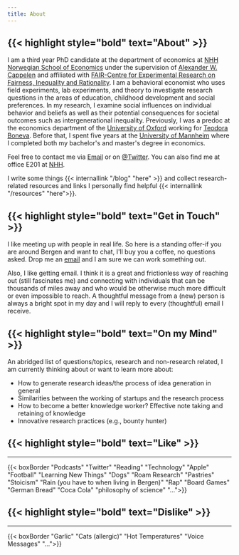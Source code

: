 ```yaml
---
title: About
---
```


<!---## Hi, I am Marlis!--->

<!---{{< imgresize profile.jpeg "350x350" "Profile Picture" >}}--->

## {{< highlight style="bold" text="About" >}} 

I am a third year PhD candidate at the department of economics at [NHH Norwegian School of Economics](https://www.nhh.no/en/) under the supervision of [Alexander W. Cappelen](https://sites.google.com/view/alexander-w-cappelen/home) and affiliated with [FAIR-Centre for Experimental Research on Fairness, Inequality and Rationality](https://www.nhh.no/en/research-centres/fair/). I am a behavioral economist who uses field experiments, lab experiments, and theory to investigate research questions in the areas of education, childhood development and social preferences. In my research, I examine social influences on individual behavior and beliefs as well as their potential consequences for societal outcomes such as intergenerational inequality. Previously, I was a predoc at the economics department of the [University of Oxford](https://www.economics.ox.ac.uk) working for [Teodora Boneva](https://sites.google.com/site/bonevateodora/home). Before that, I spent five years at the [University of Mannheim](https://www.vwl.uni-mannheim.de/en/) where I completed both my bachelor's and master's degree in economics.

Feel free to contact me via [Email](mailto:marlis.schneider@nhh.no) or on [@Twitter](https://twitter.com/MarMaSchneider). You can also find me at office E201 at [NHH](https://goo.gl/maps/BtqYpQdX1MDeqBVUA).

I write some things {{< internallink "/blog" "here" >}} and collect research-related resources and links I personally find helpful {{< internallink "/resources" "here">}}.

## {{< highlight style="bold" text="Get in Touch" >}} 

I like meeting up with people in real life. So here is a standing offer-if you are around Bergen and want to chat, I'll buy you a coffee, no questions asked. Drop me an [email](mailto:marlis.schneider@nhh.no) and I am sure we can work something out.

Also, I like getting email. I think it is a great and frictionless way of reaching out (still fascinates me) and connecting with individuals that can be thousands of miles away and who would be otherwise much more difficult or even impossible to reach. A thoughtful message from a (new) person is always a bright spot in my day and I will reply to every (thoughtful) email I receive.

## {{< highlight style="bold" text="On my Mind" >}} 
An abridged list of questions/topics, research and non-research related, I am currently thinking about or want to learn more about:
* How to generate research ideas/the process of idea generation in general
* Similarities between the working of startups and the research process
* How to become a better knowledge worker? Effective note taking and retaining of knowledge
* Innovative research practices (e.g., bounty hunter)

## {{< highlight style="bold" text="Like" >}} 

<hr class="line">

{{< boxBorder "Podcasts" "Twitter" "Reading" "Technology" "Apple" "Football" "Learning New Things" "Dogs" "Roam Research" "Pastries" "Stoicism" "Rain (you have to when living in Bergen)" "Rap" "Board Games" "German Bread" "Coca Cola" "philosophy of science" "...">}}

## {{< highlight style="bold" text="Dislike" >}} 

<hr class="line">

{{< boxBorder "Garlic" "Cats (allergic)" "Hot Temperatures" "Voice Messages" "...">}}
